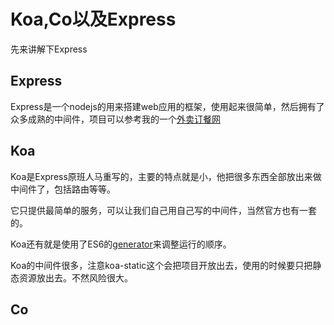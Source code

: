 # Koa,Co以及Express
先来讲解下Express

## Express
Express是一个nodejs的用来搭建web应用的框架，使用起来很简单，然后拥有了众多成熟的中间件，项目可以参考我的一个[外卖订餐网](https://github.com/panyifei/restaurant-nodejs-website)

## Koa
Koa是Express原班人马重写的，主要的特点就是小，他把很多东西全部放出来做中间件了，包括路由等等。

它只提供最简单的服务，可以让我们自己用自己写的中间件，当然官方也有一套的。

Koa还有就是使用了ES6的[generator](https://github.com/panyifei/learning/blob/master/ECMAScript6/Generator函数.md)来调整运行的顺序。

Koa的中间件很多，注意koa-static这个会把项目开放出去，使用的时候要只把静态资源放出去。不然风险很大。

## Co

